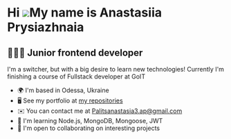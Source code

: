 Hi ![](https://user-images.githubusercontent.com/18350557/176309783-0785949b-9127-417c-8b55-ab5a4333674e.gif)My name is Anastasiia Prysiazhnaia
===============================================================================================================================================

👩🏻‍💻 Junior frontend developer
-------------------------

I'm a switcher, but with a big desire to learn new technologies! Currently I'm finishing a course of Fullstack developer at GoIT

* 🌍  I'm based in Odessa, Ukraine
* 🖥️  See my portfolio at [my repositories](http:///github.com/Anastasia-front?tab=repositories)
* ✉️  You can contact me at [Palitsanastasia3.ap@gmail.com](mailto:Palitsanastasia3.ap@gmail.com)
* 🧠  I'm learning Node.js, MongoDB, Mongoose, JWT
* 🤝  I'm open to collaborating on interesting projects
